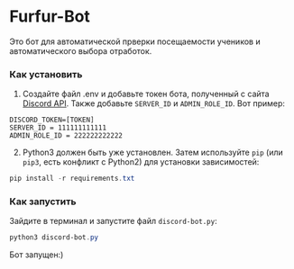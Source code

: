 # Furfur-Bot
 
Это бот для автоматической прверки посещаемости учеников и автоматического выбора отработок.

### Как установить

1. Создайте файл .env и добавьте токен бота, полученный с сайта [Discord API](https://discord.com/developers/applications). Также добавьте `SERVER_ID` и `ADMIN_ROLE_ID`. Вот пример:
```
DISCORD_TOKEN=[TOKEN]
SERVER_ID = 111111111111
ADMIN_ROLE_ID = 222222222222
```

2. Python3 должен быть уже установлен. 
Затем используйте `pip` (или `pip3`, есть конфликт с Python2) для установки зависимостей:
```powershell
pip install -r requirements.txt
```


### Как запустить

Зайдите в терминал и запустите файл `discord-bot.py`:
```powershell
python3 discord-bot.py
```


Бот запущен:)